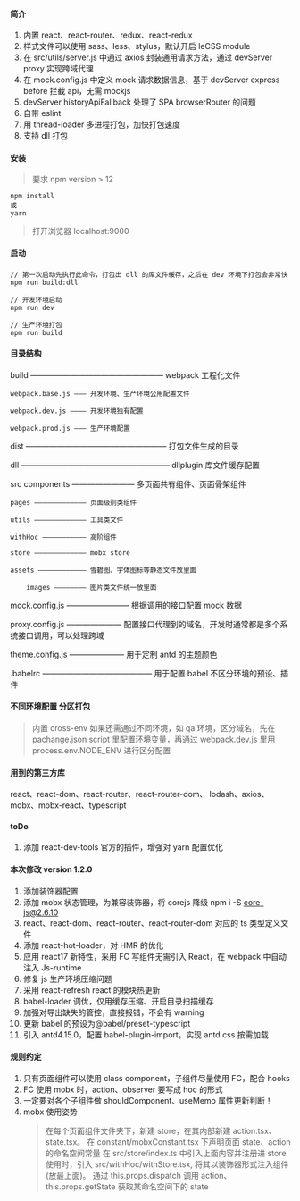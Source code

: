 #### 简介

1. 内置 react、react-router、redux、react-redux
2. 样式文件可以使用 sass、less、stylus，默认开启 leCSS module
3. 在 src/utils/server.js 中通过 axios 封装通用请求方法，通过 devServer proxy 实现跨域代理
4. 在 mock.config.js 中定义 mock 请求数据信息，基于 devServer express before 拦截 api，无需 mockjs
5. devServer historyApiFallback 处理了 SPA browserRouter 的问题
6. 自带 eslint
7. 用 thread-loader 多进程打包，加快打包速度
8. 支持 dll 打包

#### 安装

> 要求 npm version > 12

```
npm install
或
yarn
```

> 打开浏览器 localhost:9000

#### 启动

```
// 第一次启动先执行此命令，打包出 dll 的库文件缓存，之后在 dev 环境下打包会非常快
npm run build:dll

// 开发环境启动
npm run dev

// 生产环境打包
npm run build

```

#### 目录结构

build ————————————————— webpack 工程化文件

    webpack.base.js ——— 开发环境、生产环境公用配置文件

    webpack.dev.js ———— 开发环境独有配置

    webpack.prod.js ——— 生产环境配置

dist —————————————————— 打包文件生成的目录

dll ——————————————————— dllplugin 库文件缓存配置

src
components ———————— 多页面共有组件、页面骨架组件

    pages ————————————— 页面级别类组件

    utils ————————————— 工具类文件

    withHoc ——————————— 高阶组件

    store ————————————— mobx store

    assets ———————————— 雪碧图、字体图标等静态文件放里面

        images ———————— 图片类文件统一放里面

mock.config.js ———————— 根据调用的接口配置 mock 数据

proxy.config.js ——————— 配置接口代理到的域名，开发时通常都是多个系统接口调用，可以处理跨域

theme.config.js ——————— 用于定制 antd 的主题颜色

.babelrc —————————————— 用于配置 babel 不区分环境的预设、插件

#### 不同环境配置 分区打包

> 内置 cross-env 如果还需通过不同环境，如 qa 环境，区分域名，先在 pachange.json script 里配置环境变量，再通过 webpack.dev.js 里用 process.env.NODE_ENV 进行区分配置

#### 用到的第三方库

react、react-dom、react-router、react-router-dom、
lodash、axios、mobx、mobx-react、typescript

#### toDo

1. 添加 react-dev-tools 官方的插件，增强对 yarn 配置优化

#### 本次修改 version 1.2.0

1. 添加装饰器配置
2. 添加 mobx 状态管理，为兼容装饰器，将 corejs 降级 npm i -S core-js@2.6.10
3. react、react-dom、react-router、react-router-dom 对应的 ts 类型定义文件
4. 添加 react-hot-loader，对 HMR 的优化
5. 应用 react17 新特性，采用 FC 写组件无需引入 React，在 webpack 中自动注入 Js-runtime
6. 修复 js 生产环境压缩问题
7. 采用 react-refresh react 的模块热更新
8. babel-loader 调优，仅用缓存压缩、开启目录扫描缓存
9. 加强对导出缺失的管控，直接报错，不会有 warning
10. 更新 babel 的预设为@babel/preset-typescript
11. 引入 antd4.15.0，配置 babel-plugin-import，实现 antd css 按需加载

#### 规则约定

1. 只有页面组件可以使用 class component，子组件尽量使用 FC，配合 hooks
2. FC 使用 mobx 时，action、observer 要写成 hoc 的形式
3. 一定要对各个子组件做 shouldComponent、useMemo 属性更新判断！
4. mobx 使用姿势
   > 在每个页面组件文件夹下，新建 store，在其内部新建 action.tsx、state.tsx。
   > 在 constant/mobxConstant.tsx 下声明页面 state、action 的命名空间常量
   > 在 src/store/index.ts 中引入上面内容并注册进 store
   > 使用时，引入 src/withHoc/withStore.tsx, 将其以装饰器形式注入组件(放最上面)。
   > 通过 this.props.dispatch 调用 action、this.props.getState 获取某命名空间下的 state
